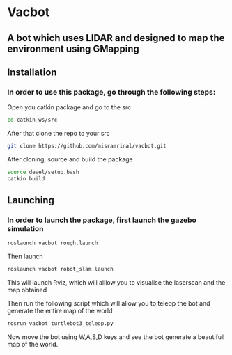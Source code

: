 # Vacbot
## A bot which uses LIDAR and designed to map the environment using GMapping

## Installation
### In order to use this package, go through the following steps:

Open you catkin package and go to the src
```bash
cd catkin_ws/src
```
After that clone the repo to your src
```bash
git clone https://github.com/misramrinal/vacbot.git
```
After cloning, source and build the package
```bash
source devel/setup.bash
catkin build
```
## Launching
### In order to launch the package, first launch the gazebo simulation
```bash
roslaunch vacbot rough.launch
```
Then launch
```bash
roslaunch vacbot robot_slam.launch
```
This will launch Rviz, which will alllow you to visualise the laserscan and the map obtained

Then run the following script which will allow you to teleop the bot and generate the entire map of the world
```bash
rosrun vacbot turtlebot3_teleop.py
```
Now move the bot using W,A,S,D keys and see the bot generate a beautifull map of the world.
